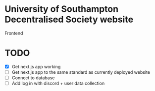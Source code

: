 # University of Southampton Decentralised Society website

Frontend

# TODO

- [x] Get next.js app working
- [ ] Get next.js app to the same standard as currently deployed website
- [ ] Connect to database
- [ ] Add log in with discord + user data collection